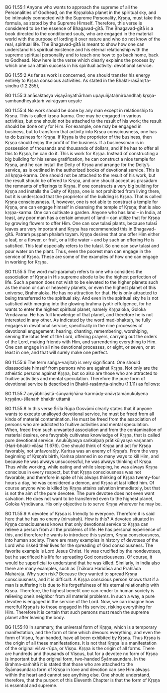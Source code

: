 BG 11.55:1	Anyone who wants to approach the supreme of all the Personalities of Godhead, on the Kṛṣṇaloka planet in the spiritual sky, and be intimately connected with the Supreme Personality, Kṛṣṇa, must take this formula, as stated by the Supreme Himself. Therefore, this verse is considered to be the essence of Bhagavad-gītā. The Bhagavad-gītā is a book directed to the conditioned souls, who are engaged in the material world with the purpose of lording it over nature and who do not know of the real, spiritual life. The Bhagavad-gītā is meant to show how one can understand his spiritual existence and his eternal relationship with the supreme spiritual personality and to teach one how to go back home, back to Godhead. Now here is the verse which clearly explains the process by which one can attain success in his spiritual activity: devotional service.

BG 11.55:2	As far as work is concerned, one should transfer his energy entirely to Kṛṣṇa conscious activities. As stated in the Bhakti-rasāmṛta-sindhu (1.2.255),

BG 11.55:3	anāsaktasya viṣayānyathārham upayuñjataḥnirbandhaḥ kṛṣṇa-sambandheyuktaṁ vairāgyam ucyate

BG 11.55:4	No work should be done by any man except in relationship to Kṛṣṇa. This is called kṛṣṇa-karma. One may be engaged in various activities, but one should not be attached to the result of his work; the result should be done only for Him. For example, one may be engaged in business, but to transform that activity into Kṛṣṇa consciousness, one has to do business for Kṛṣṇa. If Kṛṣṇa is the proprietor of the business, then Kṛṣṇa should enjoy the proﬁt of the business. If a businessman is in possession of thousands and thousands of dollars, and if he has to offer all this to Kṛṣṇa, he can do it. This is work for Kṛṣṇa. Instead of constructing a big building for his sense gratiﬁcation, he can construct a nice temple for Kṛṣṇa, and he can install the Deity of Kṛṣṇa and arrange for the Deity’s service, as is outlined in the authorized books of devotional service. This is all kṛṣṇa-karma. One should not be attached to the result of his work, but the result should be offered to Kṛṣṇa, and one should accept as prasādam the remnants of offerings to Kṛṣṇa. If one constructs a very big building for Kṛṣṇa and installs the Deity of Kṛṣṇa, one is not prohibited from living there, but it is understood that the proprietor of the building is Kṛṣṇa. That is called Kṛṣṇa consciousness. If, however, one is not able to construct a temple for Kṛṣṇa, one can engage himself in cleansing the temple of Kṛṣṇa; that is also kṛṣṇa-karma. One can cultivate a garden. Anyone who has land – in India, at least, any poor man has a certain amount of land – can utilize that for Kṛṣṇa by growing ﬂowers to offer Him. One can sow tulasī plants, because tulasī leaves are very important and Kṛṣṇa has recommended this in Bhagavad-gītā. Patraṁ puṣpaṁ phalaṁ toyam. Kṛṣṇa desires that one offer Him either a leaf, or a ﬂower, or fruit, or a little water – and by such an offering He is satisﬁed. This leaf especially refers to the tulasī. So one can sow tulasī and pour water on the plant. Thus, even the poorest man can engage in the service of Kṛṣṇa. These are some of the examples of how one can engage in working for Kṛṣṇa.

BG 11.55:5	The word mat-paramaḥ refers to one who considers the association of Kṛṣṇa in His supreme abode to be the highest perfection of life. Such a person does not wish to be elevated to the higher planets such as the moon or sun or heavenly planets, or even the highest planet of this universe, Brahmaloka. He has no attraction for that. He is only attracted to being transferred to the spiritual sky. And even in the spiritual sky he is not satisﬁed with merging into the glowing brahma-jyotir effulgence, for he wants to enter the highest spiritual planet, namely Kṛṣṇaloka, Goloka Vṛndāvana. He has full knowledge of that planet, and therefore he is not interested in any other. As indicated by the word mad-bhaktaḥ, he fully engages in devotional service, speciﬁcally in the nine processes of devotional engagement: hearing, chanting, remembering, worshiping, serving the lotus feet of the Lord, offering prayers, carrying out the orders of the Lord, making friends with Him, and surrendering everything to Him. One can engage in all nine devotional processes, or eight, or seven, or at least in one, and that will surely make one perfect.

BG 11.55:6	The term saṅga-varjitaḥ is very signiﬁcant. One should disassociate himself from persons who are against Kṛṣṇa. Not only are the atheistic persons against Kṛṣṇa, but so also are those who are attracted to fruitive activities and mental speculation. Therefore the pure form of devotional service is described in Bhakti-rasāmṛta-sindhu (1.1.11) as follows:

BG 11.55:7	anyābhilāṣitā-śūnyaṁjñāna-karmādy-anāvṛtamānukūlyena kṛṣṇānu-śīlanaṁ bhaktir uttamā

BG 11.55:8	In this verse Śrīla Rūpa Gosvāmī clearly states that if anyone wants to execute unalloyed devotional service, he must be freed from all kinds of material contamination. He must be freed from the association of persons who are addicted to fruitive activities and mental speculation. When, freed from such unwanted association and from the contamination of material desires, one favorably cultivates knowledge of Kṛṣṇa, that is called pure devotional service. Ānukūlyasya saṅkalpaḥ prātikūlyasya varjanam (Hari-bhakti-vilāsa 11.676). One should think of Kṛṣṇa and act for Kṛṣṇa favorably, not unfavorably. Kaṁsa was an enemy of Kṛṣṇa’s. From the very beginning of Kṛṣṇa’s birth, Kaṁsa planned in so many ways to kill Him, and because he was always unsuccessful, he was always thinking of Kṛṣṇa. Thus while working, while eating and while sleeping, he was always Kṛṣṇa conscious in every respect, but that Kṛṣṇa consciousness was not favorable, and therefore in spite of his always thinking of Kṛṣṇa twenty-four hours a day, he was considered a demon, and Kṛṣṇa at last killed him. Of course anyone who is killed by Kṛṣṇa attains salvation immediately, but that is not the aim of the pure devotee. The pure devotee does not even want salvation. He does not want to be transferred even to the highest planet, Goloka Vṛndāvana. His only objective is to serve Kṛṣṇa wherever he may be.

BG 11.55:9	A devotee of Kṛṣṇa is friendly to everyone. Therefore it is said here that he has no enemy (nirvairaḥ). How is this? A devotee situated in Kṛṣṇa consciousness knows that only devotional service to Kṛṣṇa can relieve a person from all the problems of life. He has personal experience of this, and therefore he wants to introduce this system, Kṛṣṇa consciousness, into human society. There are many examples in history of devotees of the Lord who risked their lives for the spreading of God consciousness. The favorite example is Lord Jesus Christ. He was cruciﬁed by the nondevotees, but he sacriﬁced his life for spreading God consciousness. Of course, it would be superﬁcial to understand that he was killed. Similarly, in India also there are many examples, such as Ṭhākura Haridāsa and Prahlāda Mahārāja. Why such risk? Because they wanted to spread Kṛṣṇa consciousness, and it is difﬁcult. A Kṛṣṇa conscious person knows that if a man is suffering it is due to his forgetfulness of his eternal relationship with Kṛṣṇa. Therefore, the highest beneﬁt one can render to human society is relieving one’s neighbor from all material problems. In such a way, a pure devotee is engaged in the service of the Lord. Now, we can imagine how merciful Kṛṣṇa is to those engaged in His service, risking everything for Him. Therefore it is certain that such persons must reach the supreme planet after leaving the body.

BG 11.55:10	In summary, the universal form of Kṛṣṇa, which is a temporary manifestation, and the form of time which devours everything, and even the form of Viṣṇu, four-handed, have all been exhibited by Kṛṣṇa. Thus Kṛṣṇa is the origin of all these manifestations. It is not that Kṛṣṇa is a manifestation of the original viśva-rūpa, or Viṣṇu. Kṛṣṇa is the origin of all forms. There are hundreds and thousands of Viṣṇus, but for a devotee no form of Kṛṣṇa is important but the original form, two-handed Śyāmasundara. In the Brahma-saṁhitā it is stated that those who are attached to the Śyāmasundara form of Kṛṣṇa in love and devotion can see Him always within the heart and cannot see anything else. One should understand, therefore, that the purport of this Eleventh Chapter is that the form of Kṛṣṇa is essential and supreme.